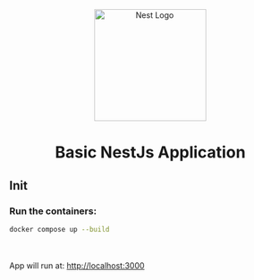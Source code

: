 <p align="center" style="padding-top: 3em">
  <a target="blank"><img src="https://beebit.es/wp-content/uploads/2017/07/marca-sin-bordes.png" width="200" alt="Nest Logo" /></a>
</p>

<h1 align="center">
Basic NestJs Application
</h1>

## Init
### Run the containers:
```bash
docker compose up --build
```

<br></br>
App will run at: [http://localhost:3000](http://localhost:3000)
